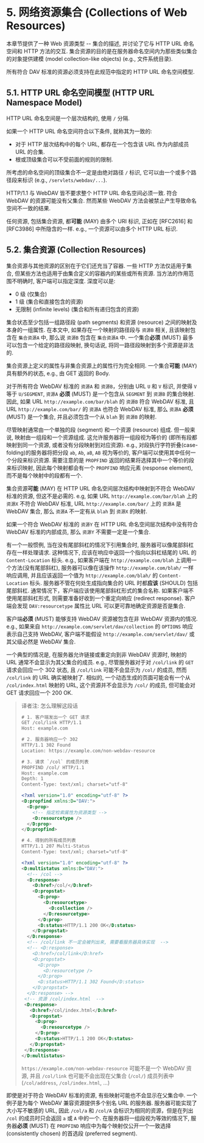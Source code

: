 # 5. 网络资源集合 (Collections of Web Resources)

本章节提供了一种 Web 资源类型 -- 集合的描述, 并讨论了它与 HTTP URL 命名空间和 HTTP
方法的交互. 集合资源的目的是在服务器命名空间内为那些类似集合的对象提供建模 (model
collection-like objects) (e.g., 文件系统目录).

所有符合 DAV 标准的资源必须支持在此规范中指定的 HTTP URL 命名空间模型.

## 5.1. HTTP URL 命名空间模型 (HTTP URL Namespace Model)

HTTP URL 命名空间是一个层次结构的, 使用 `/` 分隔.

如果一个 HTTP URL 命名空间符合以下条件, 就称其为一致的:

- 对于 HTTP 层次结构中的每个 URL, 都存在一个包含该 URL 作为内部成员 URL 的合集.
- 根或顶级集合可以不受前面的规则的限制.

所考虑的命名空间的顶级集合不一定是由绝对路径 `/` 标识, 它可以由一个或多个路径段来标识
(e.g., `/servlets/webdav/...`).

HTTP/1.1 与 WebDAV 皆不要求整个 HTTP URL 命名空间必须一致. 符合 WebDAV
的资源可能没有父集合. 然而某些 WebDAV 方法会被禁止产生导致命名空间不一致的结果.

任何资源, 包括集合资源, 都**可能** (MAY) 由多个 URI 标识, 正如在 [RFC2616] 和
[RFC3986] 中所隐含的一样. e.g., 一个资源可以由多个 HTTP URL 标识.

## 5.2. 集合资源 (Collection Resources)

集合资源与其他资源的区别在于它们还充当了容器. 一些 HTTP 方法仅适用于集合,
但某些方法也适用于由集合定义的容器内的某些或所有资源. 当方法的作用范围不明确时,
客户端可以指定深度. 深度可以是:

- 0 级 (仅集合)
- 1 级 (集合和直接包含的资源)
- 无限制 (infinite levels) (集合和所有递归包含的资源)

集合状态至少包括一组路径段 (path segments) 和资源 (resource) 之间的映射及本身的一组属性.
在本文中, 如果存在一个映射的路径段与 `资源B` 相关, 且该映射包含在 `集合资源A` 中, 那么说
`资源B` 包含在 `集合资源A` 中. 一个集合**必须** (MUST) 最多可以包含一个给定的路径段映射,
换句话说, 将同一路径段映射到多个资源是非法的.

集合资源上定义的属性与非集合资源上的属性行为完全相同. 一个集合**可能** (MAY) 具有额外的状态,
e.g., 由 GET 返回的 Body.

对于所有符合 WebDAV 标准的 `资源A` 和 `资源B`，分别由 URL `U` 和 `V` 标识, 并使得 `V`
等于 `U/SEGMENT`, `资源A` **必须** (MUST) 是一个包含从 `SEGMENT` 到 `资源B`
的集合映射. 因此, 如果 URL `http://example.com/bar/blah` 的 `资源B` 符合 WebDAV
标准, 且 URL `http://example.com/bar/` 的 `资源A` 也符合 WebDAV 标准, 那么 `资源A`
**必须** (MUST) 是一个集合, 并且必须包含一个从 `blah` 到 `资源B` 的映射.

尽管映射通常由一个单独的段 (segment) 和一个资源 (resource) 组成. 但一般来说,
映射由一组段和一个资源组成. 这允许服务器将一组段视为等价的 (即所有段都映射到同一个资源,
或者没有分段映射到对应资源). e.g., 对段执行字符折叠(case-folding)的服务器将把分段 `ab`,
`Ab`, `aB`, `AB` 视为等价的, 客户端可以使用其中任何一个分段来标识资源. 需要注意的是
`PROPFIND` 返回的结果将选择其中一个等价的段来标识映射, 因此每个映射都会有一个 `PROPFIND`
响应元素 (response element), 而不是每个映射中的段都有一个.

集合资源**可能** (MAY) 在 HTTP URL 命名空间层次结构中映射到不符合 WebDAV 标准的资源,
但这不是必需的. e.g, 如果 URL `http://example.com/bar/blah` 上的 `资源X` 不符合
WebDAV 标准, URL `http://example.com/bar/` 上的 `资源A` 是 WebDAV 集合, 那么
`资源A` 不一定有从 `blah` 到 `资源X` 的映射.

如果一个符合 WebDAV 标准的 `资源Y` 在 HTTP URL 命名空间层次结构中没有符合 WebDAV
标准的内部成员, 那么 `资源Y` 不需要一定是一个集合.

有一个一般惯例, 当在没有尾部斜杠的情况下引用集合时, 服务器可以像尾部斜杠存在一样处理请求.
这种情况下, 应该在响应中返回一个指向以斜杠结尾的 URL 的 `Content-Location` 标头.
e.g., 如果客户端在 `http://example.com/blah` 上调用一个方法(没有尾部斜杠),
服务器可以像在该操作 `http://example.com/blah/` 一样响应调用, 并且应该返回一个值为 `http://example.com/blah/` 的 `Content-Location` 标头. 服务器不管在何处生成指向集合的 URL 时都**应该** (SHOULD) 包括尾部斜杠. 通常情况下，客户端应该使用尾部斜杠形式的集合名称.
如果客户端不使用尾部斜杠形式, 则需要准备好收到一个重定向响应 (redirect response).
客户端会发现 `DAV:resourcetype` 属性比 URL 可以更可靠地确定资源是否是集合.

客户端**必须** (MUST) 能够支持 WebDAV 资源被包含在非 WebDAV 资源内的情况. e.g.,
如果来自 `http://example.com/servlet/dav/collection` 的 `OPTIONS`
响应表示自己支持 WebDAV, 客户端不能假设 `http://example.com/servlet/dav/`
或其父级必然是 WebDAV 集合.

一个典型的情况是, 在服务器允许链接或重定向到非 WebDAV 资源时, 映射的 URL
通常不会显示为其父集合的成员. e.g., 尽管服务器对于对 `/col/link` 的 `GET`
请求会回应一个 302 状态, 且 `/col/link` 可能不会显示为 `/col/` 的成员,
然而 `/col/link` 的 URL 确实被映射了. 相似的, 一个动态生成的页面可能会有一个从
`/col/index.html` 映射的 URL, 这个资源并不会显示为 `/col/` 的成员,
但可能会对 GET 请求回应一个 200 OK.

> 译者注: 怎么理解这段话
>
> ```xml
> # 1. 客户端发出一个 GET 请求
> GET /col/link HTTP/1.1
> Host: example.com
>
> # 2. 服务器响应一个 302
> HTTP/1.1 302 Found
> Location: https://example.com/non-webdav-resource
>
> # 3. 请求 `/col` 的成员列表
> PROPFIND /col/ HTTP/1.1
> Host: example.com
> Depth: 1
> Content-Type: text/xml; charset="utf-8"
>
> <?xml version="1.0" encoding="utf-8" ?>
> <D:propfind xmlns:D="DAV:">
>   <D:prop>
>     <!-- 指定检索属性为资源类型 -->
>     <D:resourcetype />
>   </D:prop>
> </D:propfind>
>
> # 4. 得到的所有成员列表
> HTTP/1.1 207 Multi-Status
> Content-Type: text/xml; charset="utf-8"
>
> <?xml version="1.0" encoding="utf-8" ?>
> <D:multistatus xmlns:D="DAV:">
>   <!-- /col -->
>   <D:response>
>     <D:href>/col/</D:href>
>     <D:propstat>
>       <D:prop>
>         <D:resourcetype>
>           <D:collection />
>         </D:resourcetype>
>       </D:prop>
>       <D:status>HTTP/1.1 200 OK</D:status>
>     </D:propstat>
>   </D:response>
>   <!-- /col/link 不一定会被列出来, 需要看服务器具体实现  -->
>   <!-- <D:response>
>     <D:href>/col/link</D:href>
>     <D:propstat>
>       <D:prop>
>         <D:resourcetype />
>       </D:prop>
>       <D:status>HTTP/1.1 302 Found</D:status>
>     </D:propstat>
>   </D:response> -->
>  <!-- 资源 /col/index.html  -->
>  <D:response>
>    <D:href>/col/index.html</D:href>
>    <D:propstat>
>      <D:prop>
>        <D:resourcetype />
>      </D:prop>
>      <D:status>HTTP/1.1 200 OK</D:status>
>    </D:propstat>
>  </D:response>
> </D:multistatus>
> ```
>
> `https://example.com/non-webdav-resource` 可能不是一个 WebDAV 资源,
> 并且 `/col/link` 也可能不会出现在父集合 (`/col/`) 成员列表中
> (`/col/address`, `/col/index.html`, ...)

即使是对于符合 WebDAV 标准的资源, 有些映射可能也不会显示在父集合中. 一个例子是为每个 WebDAV
兼容资源提供多个别名 URL 的服务器. 服务器可能实现了大小写不敏感的 URL, 因此 `/col/a` 和
`/col/A` 会标识为相同的资源，但是在列出 `/col` 的成员时只会返回 `a` 或 `A` 中的一个.
在服务器将一组段视为等效的情况下, 服务器**必须** (MUST) 在 `PROPFIND`
响应中为每个映射仅公开一个一致选择 (consistently chosen) 的首选段 (preferred segment).
